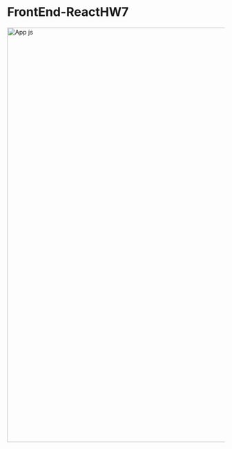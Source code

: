 # FrontEnd-ReactHW7
<img width="959" alt="App js" src="https://user-images.githubusercontent.com/102438965/175279889-ce336d6d-12e5-47f8-b7ac-bf565e62ae38.png">
